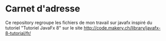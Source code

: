 # Carnet d'adresse
<p>Ce repository regroupe les fichiers de mon travail sur javafx inspiré du tutoriel "Tutoriel JavaFx 8" sur le site <a href="http://code.makery.ch/library/javafx-8-tutorial/fr/">http://code.makery.ch/library/javafx-8-tutorial/fr/</a></p>
